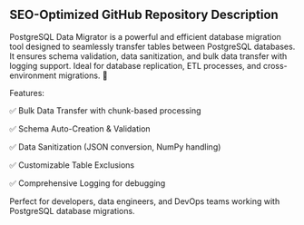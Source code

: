 ## SEO-Optimized GitHub Repository Description

PostgreSQL Data Migrator is a powerful and efficient database migration tool designed to seamlessly transfer tables between PostgreSQL databases. It ensures schema validation, data sanitization, and bulk data transfer with logging support. Ideal for database replication, ETL processes, and cross-environment migrations. 🚀

Features:

✅ Bulk Data Transfer with chunk-based processing

✅ Schema Auto-Creation & Validation

✅ Data Sanitization (JSON conversion, NumPy handling)

✅ Customizable Table Exclusions

✅ Comprehensive Logging for debugging

Perfect for developers, data engineers, and DevOps teams working with PostgreSQL database migrations.